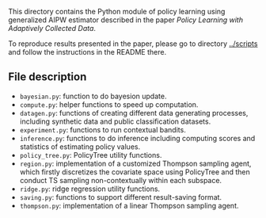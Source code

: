 This directory contains the Python module of policy learning using generalized AIPW estimator described in the paper _Policy Learning with Adaptively Collected Data_.

To reproduce results presented in the paper, please go to directory [../scripts](https://github.com/gsbDBI/contextual_bandits_evaluation/tree/main/experiments) and follow the instructions in the README there. 

## File description
- `bayesian.py`: function to do bayesion update.
- `compute.py`: helper functions to speed up computation. 
- `datagen.py`: functions of creating different data generating processes, including synthetic data and public classification datasets.
- `experiment.py`: functions to run contextual bandits.
- `inference.py`: functions to do inference including computing scores and statistics of estimating policy values.
- `policy_tree.py`: PolicyTree utility functions.
- `region.py`: implementation of a customized Thompson sampling agent, which firstly discretizes the covariate space using PolicyTree and then conduct TS sampling non-contextually within each subspace.
- `ridge.py`: ridge regression utility functions.
- `saving.py`: functions to support different result-saving format. 
- `thompson.py`: implementation of a linear Thompson sampling agent.
